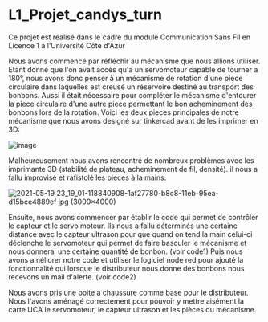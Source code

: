 # L1_Projet_candys_turn
Ce projet est réalisé dans le cadre du module Communication Sans Fil en Licence 1 à l’Université Côte d'Azur

Nous avons commencé par réfléchir au mécanisme que nous allions utiliser. Etant donné que l'on avait accès qu'a un servomoteur capable de tourner a 180°, nous avons donc penser à un mécanisme de rotation d'une piece circulaire dans laquelles est creusé un réservoire destiné au transport des bonbons. Aussi il était nécessaire pour compléter le mécanisme d'entourer la piece circulaire d'une autre piece permettant le bon acheminement des bonbons lors de la rotation.
Voici les deux pieces principales de notre mécanisme que nous avons designé sur tinkercad avant de les imprimer en 3D:

![image](https://user-images.githubusercontent.com/83219755/118818155-4bc8b180-b8b4-11eb-9508-61d0cb4b5c7d.png)

Malheureusement nous avons rencontré de nombreux problèmes avec les imprimante 3D (stabilité de plateau, acheminement de fil, densité). il nous a fallu improvisé et rafistolé les pieces à la mains.

![2021-05-19 23_19_01-118840908-1af27780-b8c8-11eb-95ea-d15bce4889ef jpg (3000×4000)](https://user-images.githubusercontent.com/83219755/118886153-ddf2a900-b8f8-11eb-8523-97bd884b6858.png)

Ensuite, nous avons commencer par établir le code qui permet de contrôler le capteur et le servo moteur. Ils nous a fallu déterminés une certaine distance avec le capteur ultrason pour que quand on tend la main celui-ci déclenche le servomoteur qui permet de faire basculer le mécanisme et nous donnerai une certaine quantité de bonbon. 
(voir code1)
Puis nous avons améliorer notre code et utiliser le logiciel node red pour ajouté la fonctionnalité qui lorsque le distributeur nous donne des bonbons nous recevons un mail d'alerte.
(voir code2)


Nous avons pris une boite a chaussure comme base pour le distributeur. Nous l'avons aménagé correctement pour pouvoir y mettre aisément la carte UCA le servomoteur, le capteur ultrason et les pièces du mécanisme. 




